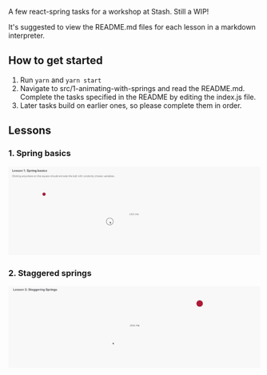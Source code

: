 A few react-spring tasks for a workshop at Stash. Still a WIP!

It's suggested to view the README.md files for each lesson in a markdown interpreter.

## How to get started

1. Run `yarn` and `yarn start`
2. Navigate to src/1-animating-with-springs and read the README.md. Complete the tasks specified in the README by editing the index.js file.
3. Later tasks build on earlier ones, so please complete them in order.

## Lessons

### 1. Spring basics

![example](src/1-animating-with-springs/ball-example.gif)

### 2. Staggered springs

![example](src/2-staggering-springs/stagger.gif)
